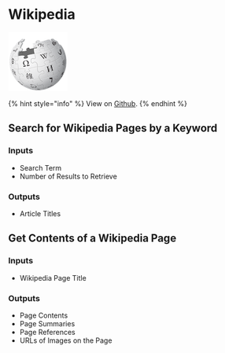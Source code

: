 # Wikipedia

![Pull information from Wikipedia.](../../.gitbook/assets/wikipedia.png)

{% hint style="info" %}
View on [Github](https://github.com/goldsmith/Wikipedia).
{% endhint %}

## Search for Wikipedia Pages by a Keyword

### Inputs

* Search Term
* Number of Results to Retrieve

### Outputs

* Article Titles

## Get Contents of a Wikipedia Page

### Inputs

* Wikipedia Page Title

### Outputs

* Page Contents
* Page Summaries
* Page References
* URLs of Images on the Page

